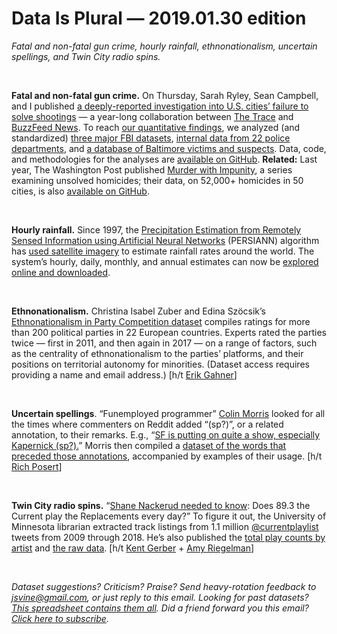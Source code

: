 Data Is Plural — 2019.01.30 edition
===================================

*Fatal and non-fatal gun crime, hourly rainfall, ethnonationalism, uncertain spellings, and Twin City radio spins.*

&nbsp;

**Fatal and non-fatal gun crime.** On Thursday, Sarah Ryley, Sean Campbell, and I published [a deeply-reported investigation into U.S. cities’ failure to solve shootings](https://www.buzzfeednews.com/article/sarahryley/police-unsolved-shootings) — a year-long collaboration between [The Trace](https://www.thetrace.org/) and [BuzzFeed News](https://www.buzzfeednews.com/). To reach [our quantitative findings](https://www.buzzfeednews.com/article/sarahryley/5-things-to-know-about-cities-failure-to-arrest-shooters), we analyzed (and standardized) [three major FBI datasets](https://github.com/the-trace-and-buzzfeed-news/federal-crime-data-analysis), [internal data from 22 police departments](https://github.com/the-trace-and-buzzfeed-news/local-police-data-analysis), and [a database of Baltimore victims and suspects](https://github.com/the-trace-and-buzzfeed-news/baltimore-shootings-analysis). Data, code, and methodologies for the analyses are [available on GitHub](https://github.com/the-trace-and-buzzfeed-news/introduction). **Related:** Last year, The Washington Post published [Murder with Impunity](https://www.washingtonpost.com/graphics/2018/investigations/where-murders-go-unsolved/?utm_term=.a53db2e96521), a series examining unsolved homicides; their data, on 52,000+ homicides in 50 cities, is also [available on GitHub](https://github.com/washingtonpost/data-homicides).

&nbsp;

**Hourly rainfall.** Since 1997, the [Precipitation Estimation from Remotely Sensed Information using Artificial Neural Networks](https://www.nature.com/articles/sdata2018296?WT.ec_id=SDATA-201901) (PERSIANN) algorithm has [used satellite imagery](http://chrs.web.uci.edu/SP_activities00.php) to estimate rainfall rates around the world. The system’s hourly, daily, monthly, and annual estimates can now be [explored online and downloaded](https://chrsdata.eng.uci.edu/).

&nbsp;

**Ethnonationalism.** Christina Isabel Zuber and Edina Szöcsik’s [Ethnonationalism in Party Competition dataset](http://christinazuber.com/data/) compiles ratings for more than 200 political parties in 22 European countries. Experts rated the parties twice — first in 2011, and then again in 2017 — on a range of factors, such as the centrality of ethnonationalism to the parties’ platforms, and their positions on territorial autonomy for minorities. (Dataset access requires providing a name and email address.) [h/t [Erik Gahner](https://github.com/erikgahner/PolData)]

&nbsp;

**Uncertain spellings**. “Funemployed programmer” [Colin Morris](http://colinmorris.github.io/about/) looked for all the times where commenters on Reddit added “(sp?)”, or a related annotation, to their remarks. E.g., “[SF is putting on quite a show, especially Kapernick (sp?).](https://www.reddit.com/r/CFB/comments/16h0ih/our_most_comments_in_a_game_thread_record_didnt/c7vyofl/)” Morris then compiled a [dataset of the words that preceded those annotations](https://github.com/colinmorris/reddit-dubious-spelling), accompanied by examples of their usage. [h/t [Rich Posert](https://twitter.com/PosertInLab/status/1085362032583442432)]

&nbsp;

**Twin City radio spins.** “[Shane Nackerud needed to know](http://www.citypages.com/music/what-songs-artists-has-the-current-played-most-since-2009-this-u-of-m-librarian-crunched-the-numbers/504392941): Does 89.3 the Current play the Replacements every day?” To figure it out, the University of Minnesota librarian extracted track listings from 1.1 million [@currentplaylist](https://twitter.com/currentplaylist) tweets from 2009 through 2018. He’s also published the [total play counts by artist](https://docs.google.com/spreadsheets/d/1ByxdKfjDQ7RtSvLRaufHPa7hYSLXfzUO9QaFgVf_fJc/edit#gid=1779654962) and [the raw data](https://drive.google.com/file/d/1XuWC9oTuQkwYlP6R6ljsOIpvMWfC-meZ/view). [h/t [Kent Gerber](https://twitter.com/ktkgerber/status/1085944034240225281) + [Amy Riegelman](https://twitter.com/amylibrarian/status/1085668015008608256)]

&nbsp;

*Dataset suggestions? Criticism? Praise? Send heavy-rotation feedback to <jsvine@gmail.com>, or just reply to this email. Looking for past datasets? [This spreadsheet contains them all](https://docs.google.com/spreadsheets/d/1wZhPLMCHKJvwOkP4juclhjFgqIY8fQFMemwKL2c64vk). Did a friend forward you this email? [Click here to subscribe](https://tinyletter.com/data-is-plural).*